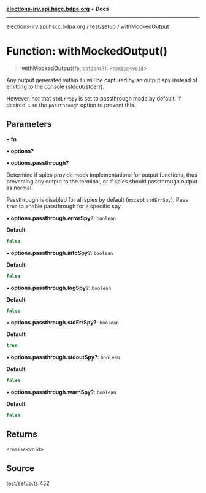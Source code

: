 [**elections-irv.api.hscc.bdpa.org**](../../../README.md) • **Docs**

***

[elections-irv.api.hscc.bdpa.org](../../../README.md) / [test/setup](../README.md) / withMockedOutput

# Function: withMockedOutput()

> **withMockedOutput**(`fn`, `options`?): `Promise`\<`void`\>

Any output generated within `fn` will be captured by an output spy instead of
emitting to the console (stdout/stderr).

However, not that `stdErrSpy` is set to passthrough mode by default. If
desired, use the `passthrough` option to prevent this.

## Parameters

• **fn**

• **options?**

• **options.passthrough?**

Determine if spies provide mock implementations for output functions,
thus preventing any output to the terminal, or if spies should
passthrough output as normal.

Passthrough is disabled for all spies by default (except `stdErrSpy`).
Pass `true` to enable passthrough for a specific spy.

• **options.passthrough.errorSpy?**: `boolean`

**Default**

```ts
false
```

• **options.passthrough.infoSpy?**: `boolean`

**Default**

```ts
false
```

• **options.passthrough.logSpy?**: `boolean`

**Default**

```ts
false
```

• **options.passthrough.stdErrSpy?**: `boolean`

**Default**

```ts
true
```

• **options.passthrough.stdoutSpy?**: `boolean`

**Default**

```ts
false
```

• **options.passthrough.warnSpy?**: `boolean`

**Default**

```ts
false
```

## Returns

`Promise`\<`void`\>

## Source

[test/setup.ts:452](https://github.com/Xunnamius/elections_irv.api.hscc.bdpa.org/blob/c917ea60595d63d322e4038beb12d08f7d64cdd2/test/setup.ts#L452)
